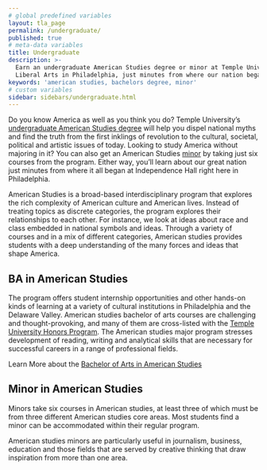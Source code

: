 ```yaml
---
# global predefined variables
layout: tla_page
permalink: /undergraduate/
published: true
# meta-data variables
title: Undergraduate
description: >-
  Earn an undergraduate American Studies degree or minor at Temple University's College of
  Liberal Arts in Philadelphia, just minutes from where our nation began.
keywords: 'american studies, bachelors degree, minor'
# custom variables
sidebar: sidebars/undergraduate.html
---
```

Do you know America as well as you think you do? Temple University’s [undergraduate American Studies degree](#ba-in-american-studies) will help you dispel national myths and find the truth from the first inklings of revolution to the cultural, societal, political and artistic issues of today. Looking to study America without majoring in it? You can also get an American Studies [minor](#minor-in-american-studies) by taking just six courses from the program. Either way, you’ll learn about our great nation just minutes from where it all began at Independence Hall right here in Philadelphia.

American Studies is a broad-based interdisciplinary program that explores the rich complexity of American culture and American lives. Instead of treating topics as discrete categories, the program explores their relationships to each other. For instance, we look at ideas about race and class embedded in national symbols and ideas. Through a variety of courses and in a mix of different categories, American studies provides students with a deep understanding of the many forces and ideas that shape America.

## BA in American Studies
The program offers student internship opportunities and other hands-on kinds of learning at a variety of cultural institutions in Philadelphia and the Delaware Valley. American studies bachelor of arts courses are challenging and thought-provoking, and many of them are cross-listed with the [Temple University Honors Program](http://honors.temple.edu/). The American studies major program stresses development of reading, writing and analytical skills that are necessary for successful careers in a range of professional fields.

Learn More about the [Bachelor of Arts in American Studies](https://www.temple.edu/academics/degree-programs/american-studies-major-la-amst-ba)

## Minor in American Studies
Minors take six courses in American studies, at least three of which must be from three different American studies core areas. Most students find a minor can be accommodated within their regular program.

American studies minors are particularly useful in journalism, business, education and those fields that are served by creative thinking that draw inspiration from more than one area.

